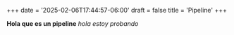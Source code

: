 +++
date = '2025-02-06T17:44:57-06:00'
draft = false
title = 'Pipeline'
+++

**Hola que es un pipeline**
*hola estoy probando*